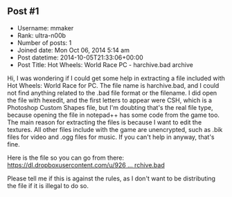 ## Post #1
- Username: mmaker
- Rank: ultra-n00b
- Number of posts: 1
- Joined date: Mon Oct 06, 2014 5:14 am
- Post datetime: 2014-10-05T21:33:06+00:00
- Post Title: Hot Wheels: World Race PC - harchive.bad archive

Hi, I was wondering if I could get some help in extracting a file included with Hot Wheels: World Race for PC.
The file name is harchive.bad, and I could not find anything related to the .bad file format or the filename. I did open the file with hexedit, and the first letters to appear were CSH, which is a Photoshop Custom Shapes file, but I'm doubting that's the real file type, because opening the file in notepad++ has some code from the game too.
The main reason for extracting the files is because I want to edit the textures. All other files include with the game are unencrypted, such as .bik files for video and .ogg files for music. If you can't help in anyway, that's fine.

Here is the file so you can go from there:
[https://dl.dropboxusercontent.com/u/926 ... rchive.bad](https://dl.dropboxusercontent.com/u/92643584/harchive.bad)

Please tell me if this is against the rules, as I don't want to be distributing the file if it is illegal to do so.
